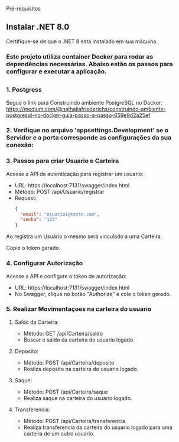Pré-requisitos
## Instalar .NET 8.0
Certifique-se de que o .NET 8 está instalado em sua máquina.

### Este projeto utiliza container Docker para rodar as dependências necessárias. Abaixo estão os passos para configurar e executar a aplicação.

## 

### 1. Postgress

Segue o link para Construindo ambiente PostgreSQL no Docker:
https://medium.com/@nathaliafriederichs/construindo-ambiente-postgresql-no-docker-guia-passo-a-passo-659e9d2a25ef

### 2. Verifique no arquivo 'appsettings.Development' se o Servidor e a porta corresponde as configurações da sua conexão:

### 3. Passos para criar Usuario e Carteira

Acesse a API de autenticação para registrar um usuario:
  * URL: https://localhost:7131/swagger/index.html
  * Método: POST /api/Usuario/registrar
  * Request:
    ```Json
    {
      "email": "usuario1@teste.com",
      "senha": "123"
    }
    ```
Ao registra um Usuário o mesmo será vinculado a uma Carteira.

Copie o token gerado.

### 4. Configurar Autorização
Acesse a API e configure o token de autorização:
  * URL: https://localhost:7131/swagger/index.html
  * No Swagger, clique no botão "Authorize" e cole o token gerado.

### 5. Realizar Movimentaçoes na carteira do usuario

  1. Saldo da Carteira:
      * Método: GET /api/Carteira/saldo
      * Buscar o saldo da carteira do usuario logado.

  2. Deposito:
      * Método: POST /api/Carteira/deposito
      * Realiza deposito na carteira do usuario logado.

  3. Saque:
      * Método: POST /api/Carteira/saque
      * Realiza saque na carteira do usuario logado.
    
  4. Transferencia:
      * Método: POST /api/Carteira/transferencia
      * Realiza transferencia da carteira do usuario logado para uma carteira de um outro usuario.
    
